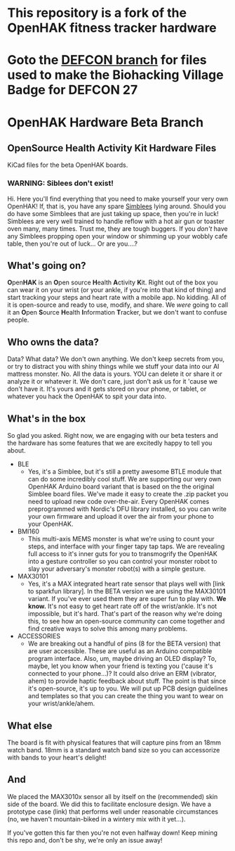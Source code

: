 # This repository is a fork of the OpenHAK fitness tracker hardware
# Goto the [DEFCON branch](https://github.com/biohacking-village/OpenHAK_Hardware/tree/OpenHAK_BHVbadge_DEFCON) for files used to make the Biohacking Village Badge for DEFCON 27

# OpenHAK Hardware Beta Branch
## OpenSource Health Activity Kit Hardware Files

KiCad files for the beta OpenHAK boards.


### WARNING: Siblees don't exist!

Hi. Here you'll find everything that you need to make yourself your very own OpenHAK! If, that is, you have any spare [Simblees](https://www.digikey.com/product-detail/en/rf-digital-corporation/RFD77101/1562-1034-ND/5723430) lying around. Should you do have some Simblees that are just taking up space, then you're in luck! Simblees are very well trained to handle reflow with a hot air gun or toaster oven many, many times. Trust me, they are tough buggers. If you *don't* have any Simblees propping open your window or shimming up your wobbly cafe table, then you're out of luck... Or are you....?

## What's going on?

**O**pen**H****A****K** is an **O**pen source **H**ealth **A**ctivity **K**it. Right out of the box you can wear it on your wrist (or your ankle, if you're into that kind of thing) and start tracking your steps and heart rate with a mobile app. No kidding. All of it is open-source and ready to use, modify, and share. We *were* going to call it an **O**pen **S**ource **H**ealth **I**nformation **T**racker, but we don't want to confuse people.

## Who owns the data?

Data? What data? We don't own anything. We don't keep secrets from you, or try to distract you with shiny things while we stuff your data into our AI mattress monster. No. All the data is yours. YOU can delete it or share it or analyze it or whatever it. We don't care, just don't ask us for it 'cause we don't have it. It's yours and it gets stored on your phone, or tablet, or whatever you hack the OpenHAK to spit your data into.

## What's in the box

So glad you asked. Right now, we are engaging with our beta testers and the hardware has some features that we are excitedly happy to tell you about.

* BLE
	* Yes, it's a Simblee, but it's still a pretty awesome BTLE module that can do some incredibly cool stuff. We are supporting our very own OpenHAK Arduino board variant that is based on the the original Simblee board files. We've made it easy to create the .zip packet you need to upload new code over-the-air. Every OpenHAK comes preprogrammed with Nordic's DFU library installed, so you can write your own firmware and upload it over the air from your phone to your OpenHAK.
* BMI160
	* This multi-axis MEMS monster is what we're using to count your steps, and interface with your finger tapy tap taps. We are revealing full access to it's inner guts for you to transmogrify the OpenHAK into a gesture controller so you can control your monster robot to slay your adversary's monster robot(s) with a simple gesture.
* MAX30101
	* Yes, it's a MAX integrated heart rate sensor that plays well with [link to sparkfun library]. In the BETA version we are using the MAX3010**1** variant. If you've ever used them they are super fun to play with. **We know.** It's not easy to get heart rate off of the wrist/ankle. It's not impossible, but it's hard. That's part of the reason why we're doing this, to see how an open-source community can come together and find creative ways to solve this among many problems.
* ACCESSORIES
	* We are breaking out a handful of pins (8 for the BETA version) that are user accessible. These are useful as an Arduino compatible program interface. Also, um, maybe driving an OLED display? To, maybe, let you know when your friend is texting you ('cause it's connected to your phone...)? It could also drive an ERM (vibrator, ahem) to provide haptic feedback about stuff. The point is that since it's open-source, it's up to you. We will put up PCB design guidelines and templates so that you can create the thing you want to wear on your wrist/ankle/ahem.

## What else

The board is fit with physical features that will capture pins from an 18mm watch band. 18mm is a standard watch band size so you can accessorize with bands to your heart's delight!

## And
We placed the MAX3010x sensor all by itself on the (recommended) skin side of the board. We did this to facilitate enclosure design. We have a prototype case (link) that performs well under reasonable circumstances (no, we haven't mountain-biked in a wintery mix with it yet...).


If you've gotten this far then you're not even halfway down! Keep mining this repo and, don't be shy, we're only an issue away!
